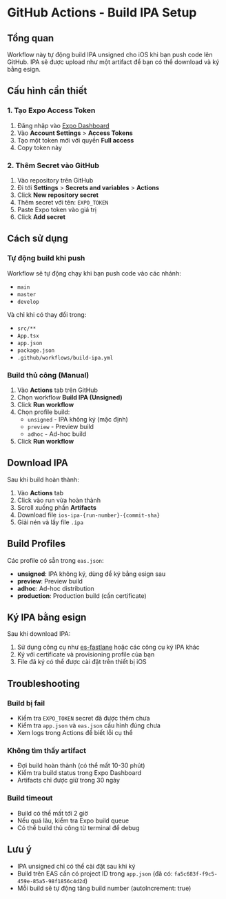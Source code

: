 # GitHub Actions - Build IPA Setup

## Tổng quan

Workflow này tự động build IPA unsigned cho iOS khi bạn push code lên GitHub. IPA sẽ được upload như một artifact để bạn có thể download và ký bằng esign.

## Cấu hình cần thiết

### 1. Tạo Expo Access Token

1. Đăng nhập vào [Expo Dashboard](https://expo.dev/)
2. Vào **Account Settings** > **Access Tokens**
3. Tạo một token mới với quyền **Full access**
4. Copy token này

### 2. Thêm Secret vào GitHub

1. Vào repository trên GitHub
2. Đi tới **Settings** > **Secrets and variables** > **Actions**
3. Click **New repository secret**
4. Thêm secret với tên: `EXPO_TOKEN`
5. Paste Expo token vào giá trị
6. Click **Add secret**

## Cách sử dụng

### Tự động build khi push

Workflow sẽ tự động chạy khi bạn push code vào các nhánh:
- `main`
- `master`
- `develop`

Và chỉ khi có thay đổi trong:
- `src/**`
- `App.tsx`
- `app.json`
- `package.json`
- `.github/workflows/build-ipa.yml`

### Build thủ công (Manual)

1. Vào **Actions** tab trên GitHub
2. Chọn workflow **Build IPA (Unsigned)**
3. Click **Run workflow**
4. Chọn profile build:
   - `unsigned` - IPA không ký (mặc định)
   - `preview` - Preview build
   - `adhoc` - Ad-hoc build
5. Click **Run workflow**

## Download IPA

Sau khi build hoàn thành:

1. Vào **Actions** tab
2. Click vào run vừa hoàn thành
3. Scroll xuống phần **Artifacts**
4. Download file `ios-ipa-{run-number}-{commit-sha}`
5. Giải nén và lấy file `.ipa`

## Build Profiles

Các profile có sẵn trong `eas.json`:

- **unsigned**: IPA không ký, dùng để ký bằng esign sau
- **preview**: Preview build
- **adhoc**: Ad-hoc distribution
- **production**: Production build (cần certificate)

## Ký IPA bằng esign

Sau khi download IPA:

1. Sử dụng công cụ như [es-fastlane](https://github.com/youzan/esign) hoặc các công cụ ký IPA khác
2. Ký với certificate và provisioning profile của bạn
3. File đã ký có thể được cài đặt trên thiết bị iOS

## Troubleshooting

### Build bị fail

- Kiểm tra `EXPO_TOKEN` secret đã được thêm chưa
- Kiểm tra `app.json` và `eas.json` cấu hình đúng chưa
- Xem logs trong Actions để biết lỗi cụ thể

### Không tìm thấy artifact

- Đợi build hoàn thành (có thể mất 10-30 phút)
- Kiểm tra build status trong Expo Dashboard
- Artifacts chỉ được giữ trong 30 ngày

### Build timeout

- Build có thể mất tới 2 giờ
- Nếu quá lâu, kiểm tra Expo build queue
- Có thể build thủ công từ terminal để debug

## Lưu ý

- IPA unsigned chỉ có thể cài đặt sau khi ký
- Build trên EAS cần có project ID trong `app.json` (đã có: `fa5c683f-f9c5-459e-85a5-98f1856c4d2d`)
- Mỗi build sẽ tự động tăng build number (autoIncrement: true)

